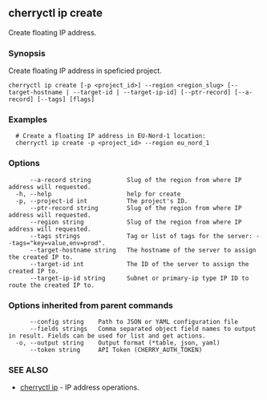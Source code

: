 ## cherryctl ip create

Create floating IP address.

### Synopsis

Create floating IP address in speficied project.

```
cherryctl ip create [-p <project_id>] --region <region_slug> [--target-hostname | --target-id | --target-ip-id] [--ptr-record] [--a-record] [--tags] [flags]
```

### Examples

```
  # Create a floating IP address in EU-Nord-1 location:
  cherryctl ip create -p <project_id> --region eu_nord_1
```

### Options

```
      --a-record string          Slug of the region from where IP address will requested.
  -h, --help                     help for create
  -p, --project-id int           The project's ID.
      --ptr-record string        Slug of the region from where IP address will requested.
      --region string            Slug of the region from where IP address will requested.
      --tags strings             Tag or list of tags for the server: --tags="key=value,env=prod".
      --target-hostname string   The hostname of the server to assign the created IP to.
      --target-id int            The ID of the server to assign the created IP to.
      --target-ip-id string      Subnet or primary-ip type IP ID to route the created IP to.
```

### Options inherited from parent commands

```
      --config string    Path to JSON or YAML configuration file
      --fields strings   Comma separated object field names to output in result. Fields can be used for list and get actions.
  -o, --output string    Output format (*table, json, yaml)
      --token string     API Token (CHERRY_AUTH_TOKEN)
```

### SEE ALSO

* [cherryctl ip](cherryctl_ip.md)	 - IP address operations.

